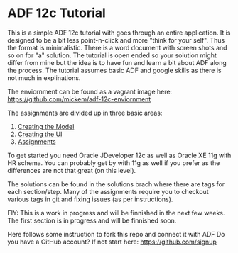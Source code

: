 ADF 12c Tutorial
================

This is a simple ADF 12c tutorial with goes through an entire application.
It is designed to be a bit less point-n-click and more "think for your self". Thus the format is minimalistic. There is a word document with screen shots and so on for "a" solution.
The tutorial is open ended so your solution might differ from mine but the idea is to have fun and learn a bit about ADF along the process.
The tutorial assumes basic ADF and google skills as there is not much in explinations.

The enviornment can be found as a vagrant image here: https://github.com/mickem/adf-12c-enviornment

The assignments are divided up in three basic areas:

1. [Creating the Model](tutorial/01_model.md)
2. [Creating the UI](tutorial/02_ui.md)
3. [Assignments](tutorial/03_assignments.md)

To get started you need Oracle JDeveloper 12c as well as Oracle XE 11g with HR schema.
You can probably get by with 11g as well if you prefer as the differences are not that great (on this level).

The solutions can be found in the solutions brach where there are tags for each section/step.
Many of the assignments require you to checkout various tags in git and fixing issues (as per instructions).

FIY: This is a work in progress and will be finnished in the next few weeks.
The first section is in progress and will be finnished soon.

Here follows some instruction to fork this repo and connect it with ADF
Do you have a GitHub account? If not start here: https://github.com/signup 
